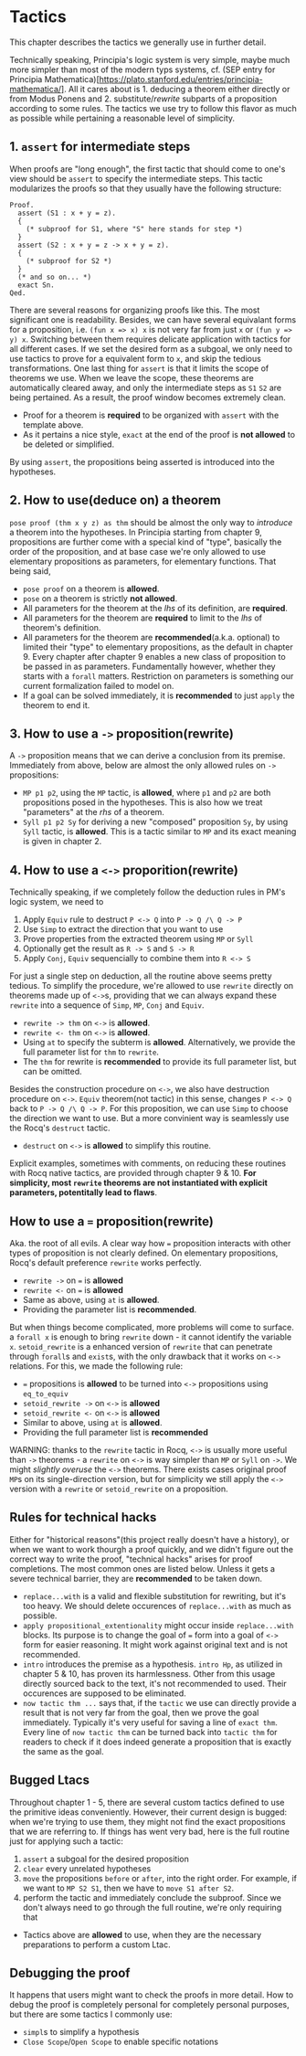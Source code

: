 # Tactics

This chapter describes the tactics we generally use in further detail.

Technically speaking, Principia's logic system is very simple, maybe much more simpler than most of the modern typs systems, cf. (SEP entry for Principia Mathematica)[https://plato.stanford.edu/entries/principia-mathematica/]. All it cares about is 1. deducing a theorem either directly or from Modus Ponens and 2. substitute/*rewrite* subparts of a proposition according to some rules. The tactics we use try to follow this flavor as much as possible while pertaining a reasonable level of simplicity.

## 1. `assert` for intermediate steps
When proofs are "long enough", the first tactic that should come to one's view should be `assert` to specify the intermediate steps. This tactic modularizes the proofs so that they usually have the following structure:

```Coq
Proof.
  assert (S1 : x + y = z).
  {
    (* subproof for S1, where "S" here stands for step *)
  }
  assert (S2 : x + y = z -> x + y = z).
  {
    (* subproof for S2 *)
  }
  (* and so on... *)
  exact Sn.
Qed.
```

There are several reasons for organizing proofs like this. The most significant one is readability. Besides, we can have several equivalant forms for a proposition, i.e. `(fun x => x) x` is not very far from just `x` or `(fun y => y) x`. Switching between them requires delicate application with tactics for all different cases. If we set the desired form as a subgoal, we only need to use tactics to prove for a equivalent form to `x`, and skip the tedious transformations. One last thing for `assert` is that it limits the scope of theorems we use. When we leave the scope, these theorems are automatically cleared away, and only the intermediate steps as `S1` `S2` are being pertained. As a result, the proof window becomes extremely clean.

- Proof for a theorem is **required** to be organized with `assert` with the template above.
- As it pertains a nice style, `exact` at the end of the proof is **not allowed** to be deleted or simplified.

By using `assert`, the propositions being asserted is introduced into the hypotheses.

## 2. How to use(deduce on) a theorem
`pose proof (thm x y z) as thm` should be almost the only way to *introduce* a theorem into the hypotheses. In Principia starting from chapter 9, propositions are further come with a special kind of "type", basically the order of the proposition, and at base case we're only allowed to use elementary propositions as parameters, for elementary functions. That being said,
- `pose proof` on a theorem is **allowed**.
- `pose` on a theorem is strictly **not allowed**.
- All parameters for the theorem at the *lhs* of its definition, are **required**.
- All parameters for the theorem are **required** to limit to the *lhs* of theorem's definition.
- All parameters for the theorem are **recommended**(a.k.a. optional) to limited their "type" to elementary propositions, as the default in chapter 9. Every chapter after chapter 9 enables a new class of proposition to be passed in as parameters. Fundamentally however, whether they starts with a `forall` matters. Restriction on parameters is something our current formalization failed to model on.
- If a goal can be solved immediately, it is **recommended** to just `apply` the theorem to end it.

## 3. How to use a `->` proposition(rewrite)
A `->` proposition means that we can derive a conclusion from its premise. Immediately from above, below are almost the only allowed rules on `->` propositions:
- `MP p1 p2`, using the `MP` tactic, is **allowed**, where `p1` and `p2` are both propositions posed in the hypotheses. This is also how we treat "parameters" at the *rhs* of a theorem.
- `Syll p1 p2 Sy` for deriving a new "composed" proposition `Sy`, by using `Syll` tactic, is **allowed**. This is a tactic similar to `MP` and its exact meaning is given in chapter 2.

## 4. How to use a `<->` proporition(rewrite)
Technically speaking, if we completely follow the deduction rules in PM's logic system, we need to
1. Apply `Equiv` rule to destruct `P <-> Q` into `P -> Q /\ Q -> P`
2. Use `Simp` to extract the direction that you want to use
3. Prove properties from the extracted theorem using `MP` or `Syll`
4. Optionally get the result as `R -> S` and `S -> R`
5. Apply `Conj`, `Equiv` sequencially to combine them into `R <-> S`

For just a single step on deduction, all the routine above seems pretty tedious. To simplify the procedure, we're allowed to use `rewrite` directly on theorems made up of `<->`s, providing that we can always expand these `rewrite` into a sequence of `Simp`, `MP`, `Conj` and `Equiv`.
- `rewrite -> thm` on `<->` is **allowed**.
- `rewrite <- thm` on `<->` is **allowed**.
- Using `at` to specify the subterm is **allowed**. Alternatively, we provide the full parameter list for `thm` to `rewrite`.
- The `thm` for rewrite is **recommended** to provide its full parameter list, but can be omitted.

Besides the construction procedure on `<->`, we also have destruction procedure on `<->`. `Equiv` theorem(not tactic) in this sense, changes `P <-> Q` back to `P -> Q /\ Q -> P`. For this proposition, we can use `Simp` to choose the direction we want to use. But a more convinient way is seamlessly use the Rocq's `destruct` tactic.
- `destruct` on `<->` is **allowed** to simplify this routine.

Explicit examples, sometimes with comments, on reducing these routines with Rocq native tactics, are provided through chapter 9 & 10. **For simplicity, most `rewrite` theorems are not instantiated with explicit parameters, potentitally lead to flaws**.

## How to use a `=` proposition(rewrite)
Aka. the root of all evils. A clear way how `=` proposition interacts with other types of proposition is not clearly defined. On elementary propositions, Rocq's default preference `rewrite` works perfectly.
- `rewrite ->` on `=` is **allowed**
- `rewrite <-` on `=` is **allowed**
- Same as above, using `at` is **allowed**.
- Providing the parameter list is **recommended**.

But when things become complicated, more problems will come to surface. a `forall x` is enough to bring `rewrite` down - it cannot identify the variable `x`. `setoid_rewrite` is a enhanced version of `rewrite` that can penetrate through `forall`s and `exist`s, with the only drawback that it works on `<->` relations. For this, we made the following rule:
- `=` propositions is **allowed** to be turned into `<->` propositions using `eq_to_equiv`
- `setoid_rewrite ->` on `<->` is **allowed**
- `setoid_rewrite <-` on `<->` is **allowed**
- Similar to above, using `at` is **allowed**.
- Providing the full parameter list is **recommended**

WARNING: thanks to the `rewrite` tactic in Rocq, `<->` is usually more useful than `->` theorems - a `rewrite` on `<->` is way simpler than `MP` or `Syll` on `->`. We might *slightly overuse* the `<->` theorems. There exists cases original proof `MP`s on its single-direction version, but for simplicity we still apply the `<->` version with a `rewrite` or `setoid_rewrite` on a proposition.

## Rules for technical hacks 
Either for "historical reasons"(this project really doesn't have a history), or when we want to work thourgh a proof quickly, and we didn't figure out the correct way to write the proof, "technical hacks" arises for proof completions. The most common ones are listed below. Unless it gets a severe technical barrier, they are **recommended** to be taken down.
- `replace...with` is a valid and flexible substitution for rewriting, but it's too heavy. We should delete occurences of `replace...with` as much as possible.
- `apply propositional_extentionality` might occur inside `replace...with` blocks. Its purpose is to change the goal of `=` form into a goal of `<->` form for easier reasoning. It might work against original text and is not recommended.
- `intro` introduces the premise as a hypothesis. `intro Hp`, as utilized in chapter 5 & 10, has proven its harmlessness. Other from this usage directly sourced back to the text, it's not recommended to used. Their occurences are supposed to be eliminated.
- `now tactic thm ...` says that, if the `tactic` we use can directly provide a result that is not very far from the goal, then we prove the goal immediately. Typically it's very useful for saving a line of `exact thm`. Every line of `now tactic thm` can be turned back into `tactic thm` for readers to check if it does indeed generate a proposition that is exactly the same as the goal.

## Bugged Ltacs
Throughout chapter 1 - 5, there are several custom tactics defined to use the primitive ideas conveniently. However, their current design is bugged: when we're trying to use them, they might not find the exact propositions that we are referring to. If things has went very bad, here is the full routine just for applying such a tactic:
1. `assert` a subgoal for the desired proposition
2. `clear` every unrelated hypotheses
3. `move` the propositions `before` or `after`, into the right order. For example, if we want to `MP S2 S1`, then we have to `move S1 after S2`.
4. perform the tactic and immediately conclude the subproof.
Since we don't always need to go through the full routine, we're only requiring that
- Tactics above are **allowed** to use, when they are the necessary preparations to perform a custom Ltac.

## Debugging the proof
It happens that users might want to check the proofs in more detail. How to debug the proof is completely personal for completely personal purposes, but there are some tactics I commonly use:
- `simpl`s to simplify a hypothesis
- `Close Scope`/`Open Scope` to enable specific notations
